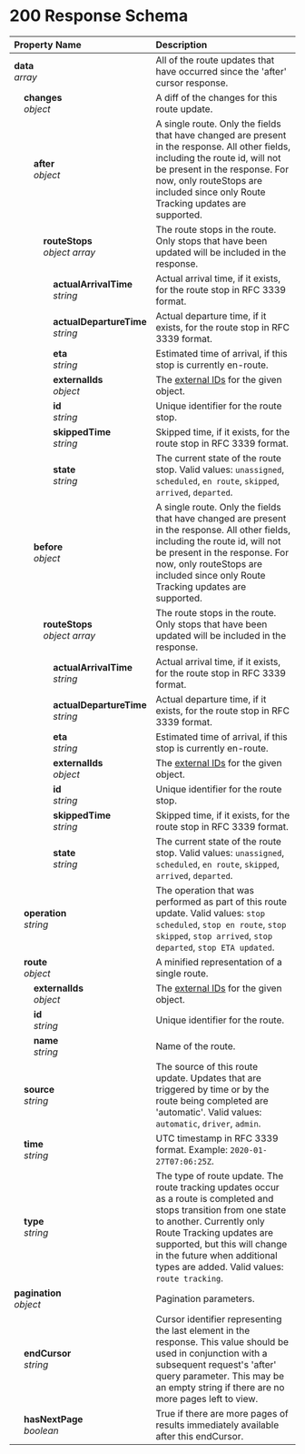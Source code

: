 # 200 Response Schema
| Property Name | Description |
| :------------ | :---------- |
| **data**<br/>_array_ | All of the route updates that have occurred since the 'after' cursor response. |
| **&nbsp;&nbsp;&nbsp;&nbsp;changes**<br/>_&nbsp;&nbsp;&nbsp;&nbsp;object_ | A diff of the changes for this route update. |
| **&nbsp;&nbsp;&nbsp;&nbsp;&nbsp;&nbsp;&nbsp;&nbsp;after**<br/>_&nbsp;&nbsp;&nbsp;&nbsp;&nbsp;&nbsp;&nbsp;&nbsp;object_ | A single route. Only the fields that have changed are present in the response. All other fields, including the route id, will not be present in the response. For now, only routeStops are included since only Route Tracking updates are supported. |
| **&nbsp;&nbsp;&nbsp;&nbsp;&nbsp;&nbsp;&nbsp;&nbsp;&nbsp;&nbsp;&nbsp;&nbsp;routeStops**<br/>_&nbsp;&nbsp;&nbsp;&nbsp;&nbsp;&nbsp;&nbsp;&nbsp;&nbsp;&nbsp;&nbsp;&nbsp;object array_ | The route stops in the route. Only stops that have been updated will be included in the response. |
| **&nbsp;&nbsp;&nbsp;&nbsp;&nbsp;&nbsp;&nbsp;&nbsp;&nbsp;&nbsp;&nbsp;&nbsp;&nbsp;&nbsp;&nbsp;&nbsp;actualArrivalTime**<br/>_&nbsp;&nbsp;&nbsp;&nbsp;&nbsp;&nbsp;&nbsp;&nbsp;&nbsp;&nbsp;&nbsp;&nbsp;&nbsp;&nbsp;&nbsp;&nbsp;string_ | Actual arrival time, if it exists, for the route stop in RFC 3339 format. |
| **&nbsp;&nbsp;&nbsp;&nbsp;&nbsp;&nbsp;&nbsp;&nbsp;&nbsp;&nbsp;&nbsp;&nbsp;&nbsp;&nbsp;&nbsp;&nbsp;actualDepartureTime**<br/>_&nbsp;&nbsp;&nbsp;&nbsp;&nbsp;&nbsp;&nbsp;&nbsp;&nbsp;&nbsp;&nbsp;&nbsp;&nbsp;&nbsp;&nbsp;&nbsp;string_ | Actual departure time, if it exists, for the route stop in RFC 3339 format. |
| **&nbsp;&nbsp;&nbsp;&nbsp;&nbsp;&nbsp;&nbsp;&nbsp;&nbsp;&nbsp;&nbsp;&nbsp;&nbsp;&nbsp;&nbsp;&nbsp;eta**<br/>_&nbsp;&nbsp;&nbsp;&nbsp;&nbsp;&nbsp;&nbsp;&nbsp;&nbsp;&nbsp;&nbsp;&nbsp;&nbsp;&nbsp;&nbsp;&nbsp;string_ | Estimated time of arrival, if this stop is currently en-route. |
| **&nbsp;&nbsp;&nbsp;&nbsp;&nbsp;&nbsp;&nbsp;&nbsp;&nbsp;&nbsp;&nbsp;&nbsp;&nbsp;&nbsp;&nbsp;&nbsp;externalIds**<br/>_&nbsp;&nbsp;&nbsp;&nbsp;&nbsp;&nbsp;&nbsp;&nbsp;&nbsp;&nbsp;&nbsp;&nbsp;&nbsp;&nbsp;&nbsp;&nbsp;object_ | The [external IDs](https://developers.samsara.com/docs/external-ids) for the given object. |
| **&nbsp;&nbsp;&nbsp;&nbsp;&nbsp;&nbsp;&nbsp;&nbsp;&nbsp;&nbsp;&nbsp;&nbsp;&nbsp;&nbsp;&nbsp;&nbsp;id**<br/>_&nbsp;&nbsp;&nbsp;&nbsp;&nbsp;&nbsp;&nbsp;&nbsp;&nbsp;&nbsp;&nbsp;&nbsp;&nbsp;&nbsp;&nbsp;&nbsp;string_ | Unique identifier for the route stop. |
| **&nbsp;&nbsp;&nbsp;&nbsp;&nbsp;&nbsp;&nbsp;&nbsp;&nbsp;&nbsp;&nbsp;&nbsp;&nbsp;&nbsp;&nbsp;&nbsp;skippedTime**<br/>_&nbsp;&nbsp;&nbsp;&nbsp;&nbsp;&nbsp;&nbsp;&nbsp;&nbsp;&nbsp;&nbsp;&nbsp;&nbsp;&nbsp;&nbsp;&nbsp;string_ | Skipped time, if it exists, for the route stop in RFC 3339 format. |
| **&nbsp;&nbsp;&nbsp;&nbsp;&nbsp;&nbsp;&nbsp;&nbsp;&nbsp;&nbsp;&nbsp;&nbsp;&nbsp;&nbsp;&nbsp;&nbsp;state**<br/>_&nbsp;&nbsp;&nbsp;&nbsp;&nbsp;&nbsp;&nbsp;&nbsp;&nbsp;&nbsp;&nbsp;&nbsp;&nbsp;&nbsp;&nbsp;&nbsp;string_ | The current state of the route stop. Valid values: `unassigned`, `scheduled`, `en route`, `skipped`, `arrived`, `departed`. |
| **&nbsp;&nbsp;&nbsp;&nbsp;&nbsp;&nbsp;&nbsp;&nbsp;before**<br/>_&nbsp;&nbsp;&nbsp;&nbsp;&nbsp;&nbsp;&nbsp;&nbsp;object_ | A single route. Only the fields that have changed are present in the response. All other fields, including the route id, will not be present in the response. For now, only routeStops are included since only Route Tracking updates are supported. |
| **&nbsp;&nbsp;&nbsp;&nbsp;&nbsp;&nbsp;&nbsp;&nbsp;&nbsp;&nbsp;&nbsp;&nbsp;routeStops**<br/>_&nbsp;&nbsp;&nbsp;&nbsp;&nbsp;&nbsp;&nbsp;&nbsp;&nbsp;&nbsp;&nbsp;&nbsp;object array_ | The route stops in the route. Only stops that have been updated will be included in the response. |
| **&nbsp;&nbsp;&nbsp;&nbsp;&nbsp;&nbsp;&nbsp;&nbsp;&nbsp;&nbsp;&nbsp;&nbsp;&nbsp;&nbsp;&nbsp;&nbsp;actualArrivalTime**<br/>_&nbsp;&nbsp;&nbsp;&nbsp;&nbsp;&nbsp;&nbsp;&nbsp;&nbsp;&nbsp;&nbsp;&nbsp;&nbsp;&nbsp;&nbsp;&nbsp;string_ | Actual arrival time, if it exists, for the route stop in RFC 3339 format. |
| **&nbsp;&nbsp;&nbsp;&nbsp;&nbsp;&nbsp;&nbsp;&nbsp;&nbsp;&nbsp;&nbsp;&nbsp;&nbsp;&nbsp;&nbsp;&nbsp;actualDepartureTime**<br/>_&nbsp;&nbsp;&nbsp;&nbsp;&nbsp;&nbsp;&nbsp;&nbsp;&nbsp;&nbsp;&nbsp;&nbsp;&nbsp;&nbsp;&nbsp;&nbsp;string_ | Actual departure time, if it exists, for the route stop in RFC 3339 format. |
| **&nbsp;&nbsp;&nbsp;&nbsp;&nbsp;&nbsp;&nbsp;&nbsp;&nbsp;&nbsp;&nbsp;&nbsp;&nbsp;&nbsp;&nbsp;&nbsp;eta**<br/>_&nbsp;&nbsp;&nbsp;&nbsp;&nbsp;&nbsp;&nbsp;&nbsp;&nbsp;&nbsp;&nbsp;&nbsp;&nbsp;&nbsp;&nbsp;&nbsp;string_ | Estimated time of arrival, if this stop is currently en-route. |
| **&nbsp;&nbsp;&nbsp;&nbsp;&nbsp;&nbsp;&nbsp;&nbsp;&nbsp;&nbsp;&nbsp;&nbsp;&nbsp;&nbsp;&nbsp;&nbsp;externalIds**<br/>_&nbsp;&nbsp;&nbsp;&nbsp;&nbsp;&nbsp;&nbsp;&nbsp;&nbsp;&nbsp;&nbsp;&nbsp;&nbsp;&nbsp;&nbsp;&nbsp;object_ | The [external IDs](https://developers.samsara.com/docs/external-ids) for the given object. |
| **&nbsp;&nbsp;&nbsp;&nbsp;&nbsp;&nbsp;&nbsp;&nbsp;&nbsp;&nbsp;&nbsp;&nbsp;&nbsp;&nbsp;&nbsp;&nbsp;id**<br/>_&nbsp;&nbsp;&nbsp;&nbsp;&nbsp;&nbsp;&nbsp;&nbsp;&nbsp;&nbsp;&nbsp;&nbsp;&nbsp;&nbsp;&nbsp;&nbsp;string_ | Unique identifier for the route stop. |
| **&nbsp;&nbsp;&nbsp;&nbsp;&nbsp;&nbsp;&nbsp;&nbsp;&nbsp;&nbsp;&nbsp;&nbsp;&nbsp;&nbsp;&nbsp;&nbsp;skippedTime**<br/>_&nbsp;&nbsp;&nbsp;&nbsp;&nbsp;&nbsp;&nbsp;&nbsp;&nbsp;&nbsp;&nbsp;&nbsp;&nbsp;&nbsp;&nbsp;&nbsp;string_ | Skipped time, if it exists, for the route stop in RFC 3339 format. |
| **&nbsp;&nbsp;&nbsp;&nbsp;&nbsp;&nbsp;&nbsp;&nbsp;&nbsp;&nbsp;&nbsp;&nbsp;&nbsp;&nbsp;&nbsp;&nbsp;state**<br/>_&nbsp;&nbsp;&nbsp;&nbsp;&nbsp;&nbsp;&nbsp;&nbsp;&nbsp;&nbsp;&nbsp;&nbsp;&nbsp;&nbsp;&nbsp;&nbsp;string_ | The current state of the route stop. Valid values: `unassigned`, `scheduled`, `en route`, `skipped`, `arrived`, `departed`. |
| **&nbsp;&nbsp;&nbsp;&nbsp;operation**<br/>_&nbsp;&nbsp;&nbsp;&nbsp;string_ | The operation that was performed as part of this route update. Valid values: `stop scheduled`, `stop en route`, `stop skipped`, `stop arrived`, `stop departed`, `stop ETA updated`. |
| **&nbsp;&nbsp;&nbsp;&nbsp;route**<br/>_&nbsp;&nbsp;&nbsp;&nbsp;object_ | A minified representation of a single route. |
| **&nbsp;&nbsp;&nbsp;&nbsp;&nbsp;&nbsp;&nbsp;&nbsp;externalIds**<br/>_&nbsp;&nbsp;&nbsp;&nbsp;&nbsp;&nbsp;&nbsp;&nbsp;object_ | The [external IDs](https://developers.samsara.com/docs/external-ids) for the given object. |
| **&nbsp;&nbsp;&nbsp;&nbsp;&nbsp;&nbsp;&nbsp;&nbsp;id**<br/>_&nbsp;&nbsp;&nbsp;&nbsp;&nbsp;&nbsp;&nbsp;&nbsp;string_ | Unique identifier for the route. |
| **&nbsp;&nbsp;&nbsp;&nbsp;&nbsp;&nbsp;&nbsp;&nbsp;name**<br/>_&nbsp;&nbsp;&nbsp;&nbsp;&nbsp;&nbsp;&nbsp;&nbsp;string_ | Name of the route. |
| **&nbsp;&nbsp;&nbsp;&nbsp;source**<br/>_&nbsp;&nbsp;&nbsp;&nbsp;string_ | The source of this route update. Updates that are triggered by time or by the route being completed are 'automatic'. Valid values: `automatic`, `driver`, `admin`. |
| **&nbsp;&nbsp;&nbsp;&nbsp;time**<br/>_&nbsp;&nbsp;&nbsp;&nbsp;string_ | UTC timestamp in RFC 3339 format. Example: `2020-01-27T07:06:25Z`. |
| **&nbsp;&nbsp;&nbsp;&nbsp;type**<br/>_&nbsp;&nbsp;&nbsp;&nbsp;string_ | The type of route update. The route tracking updates occur as a route is completed and stops transition from one state to another. Currently only Route Tracking updates are supported, but this will change in the future when additional types are added. Valid values: `route tracking`. |
| **pagination**<br/>_object_ | Pagination parameters. |
| **&nbsp;&nbsp;&nbsp;&nbsp;endCursor**<br/>_&nbsp;&nbsp;&nbsp;&nbsp;string_ | Cursor identifier representing the last element in the response. This value should be used in conjunction with a subsequent request's 'after' query parameter. This may be an empty string if there are no more pages left to view. |
| **&nbsp;&nbsp;&nbsp;&nbsp;hasNextPage**<br/>_&nbsp;&nbsp;&nbsp;&nbsp;boolean_ | True if there are more pages of results immediately available after this endCursor. |
